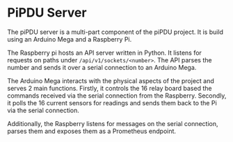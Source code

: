 # PiPDU Server

The piPDU server is a multi-part component of the piPDU project. It is build using an Arduino Mega and a Raspberry Pi.

The Raspberry pi hosts an API server written in Python. It listens for requests on paths under `/api/v1/sockets/<number>`. The API parses the number and sends it over a serial connection to an Arduino Mega.

The Arduino Mega interacts with the physical aspects of the project and serves 2 main functions. Firstly, it controls the 16 relay board based the commands received via the serial connection from the Raspberry. Secondly, it polls the 16 current sensors for readings and sends them back to the Pi via the serial connection.

Additionally, the Raspberry listens for messages on the serial connection, parses them and exposes them as a Prometheus endpoint.

<!-- TODO: add schematic and some diagrams or something -->
